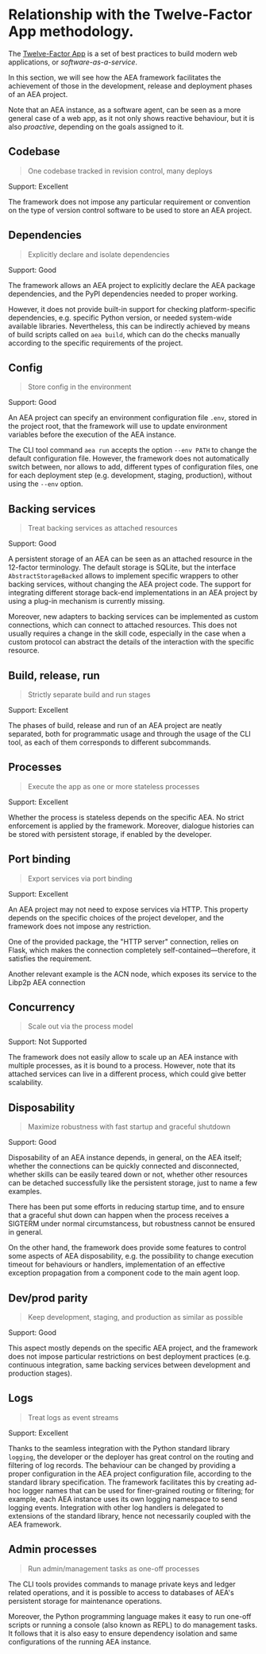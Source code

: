 # Relationship with the Twelve-Factor App methodology.

The [Twelve-Factor App](https://12factor.net/) is
a set of best practices to build modern
web applications, or *software-as-a-service*.

In this section, we will see how the AEA framework
facilitates the achievement of those
in the development, release and deployment 
phases of an AEA project. 

Note that an AEA instance, as a software agent,
can be seen as a more general case of a web app,
as it not only shows reactive behaviour,
but it is also *proactive*, depending
on the goals assigned to it.

## Codebase

> One codebase tracked in revision control, many deploys

Support: Excellent

The framework does not impose any particular requirement
or convention on the type of version control
software to be used to store an AEA project.

## Dependencies

> Explicitly declare and isolate dependencies

Support: Good

The framework allows an AEA project to explicitly declare
the AEA package dependencies, and the PyPI dependencies 
needed to proper working.

However, it does not provide built-in support
for checking platform-specific dependencies,
e.g. specific Python version, or needed system-wide available libraries.
Nevertheless, this can be indirectly achieved
by means of build scripts called on `aea build`,
which can do the checks manually according to the specific
requirements of the project.


## Config

> Store config in the environment

Support: Good

An AEA project can specify an environment configuration
file `.env`, stored in the project root,
that the framework will use to update 
environment variables before the execution of the AEA instance.

The CLI tool command `aea run` accepts the option `--env PATH`
to change the default configuration file.
However, the framework does not
automatically switch between, nor allows to add, 
different types of configuration files, one for each
deployment step (e.g. development, staging, production),
without using the `--env` option.

## Backing services

> Treat backing services as attached resources

Support: Good

A persistent storage of an AEA can be seen 
as an attached resource in the 12-factor terminology. 
The default storage is SQLite, but the interface 
`AbstractStorageBacked` allows to implement
specific wrappers to other backing services,
without changing the AEA project code.
The support for integrating
different storage back-end implementations in an AEA project
by using a plug-in mechanism is currently missing. 

Moreover, new adapters to backing services
can be implemented as custom connections, which 
can connect to attached resources.
This does not usually requires a change
in the skill code, especially
in the case when a custom protocol
can abstract the details of the interaction with 
the specific resource.


## Build, release, run

> Strictly separate build and run stages

Support: Excellent

The phases of build, release and run
of an AEA project are neatly separated,
both for programmatic usage
and through the usage of the CLI tool,
as each of them corresponds to different subcommands.

## Processes

> Execute the app as one or more stateless processes

Support: Excellent

Whether the process is stateless depends on the specific AEA. 
No strict enforcement is applied by the framework.
Moreover, dialogue histories can be stored
with persistent storage, if enabled by the developer.

## Port binding

> Export services via port binding

Support: Excellent

An AEA project may not need to expose services via HTTP.
This property depends on the specific choices of
the project developer, and the framework does not 
impose any restriction.

One of the provided package, the "HTTP server" connection, 
relies on Flask, which makes the connection completely
self-contained—therefore, it satisfies the requirement. 

Another relevant example is the ACN node, which 
exposes its service to the Libp2p AEA connection

## Concurrency

> Scale out via the process model

Support: Not Supported

The framework does not easily allow to scale up an
AEA instance with multiple processes,
as it is bound to a process.
However, note that its attached services
can live in a different process, which could
give better scalability.

## Disposability

> Maximize robustness with fast startup and graceful shutdown

Support: Good

Disposability of an AEA instance
depends, in general, on the AEA itself;
whether the connections can be quickly 
connected and disconnected,
whether skills can be easily teared
down or not, whether other resources
can be detached successfully like 
the persistent storage,
just to name a few examples.

There has been put some efforts in 
reducing startup time, and to ensure
that a graceful shut down can happen 
when the process receives a SIGTERM
under normal circumstancess,
but robustness cannot be ensured in general.

On the other hand,
the framework does provide some features to 
control some aspects of AEA disposability,
e.g. the possibility to change
execution timeout for behaviours or handlers, 
implementation of an effective exception propagation
from a component code to the main agent loop.

## Dev/prod parity

> Keep development, staging, and production as similar as possible

Support: Good

This aspect mostly depends on the specific AEA project,
and the framework does not impose particular restrictions
on best deployment practices (e.g. continuous integration,
same backing services between development
and production stages). 

## Logs

> Treat logs as event streams

Support: Excellent

Thanks to the seamless integration with the 
Python standard library `logging`,
the developer or the deployer has great control
on the routing and filtering of log records.
The behaviour can be changed by providing
a proper configuration in the AEA project configuration file,
according to the standard library specification.
The framework facilitates this 
by creating ad-hoc logger names that can be used
for finer-grained routing or filtering;
for example, each AEA instance uses its own 
logging namespace to send logging events.
Integration with other log handlers
is delegated to extensions of the standard library,
hence not necessarily coupled with the AEA framework.

## Admin processes

> Run admin/management tasks as one-off processes

The CLI tools provides commands to
manage private keys and ledger related operations, and 
it is possible to access to databases of AEA's persistent storage
for maintenance operations.

Moreover, the Python programming language
makes it easy to run one-off scripts or running a console
(also known as REPL) to do management tasks.
It follows that it is also easy to ensure
dependency isolation and same configurations
of the running AEA instance.
